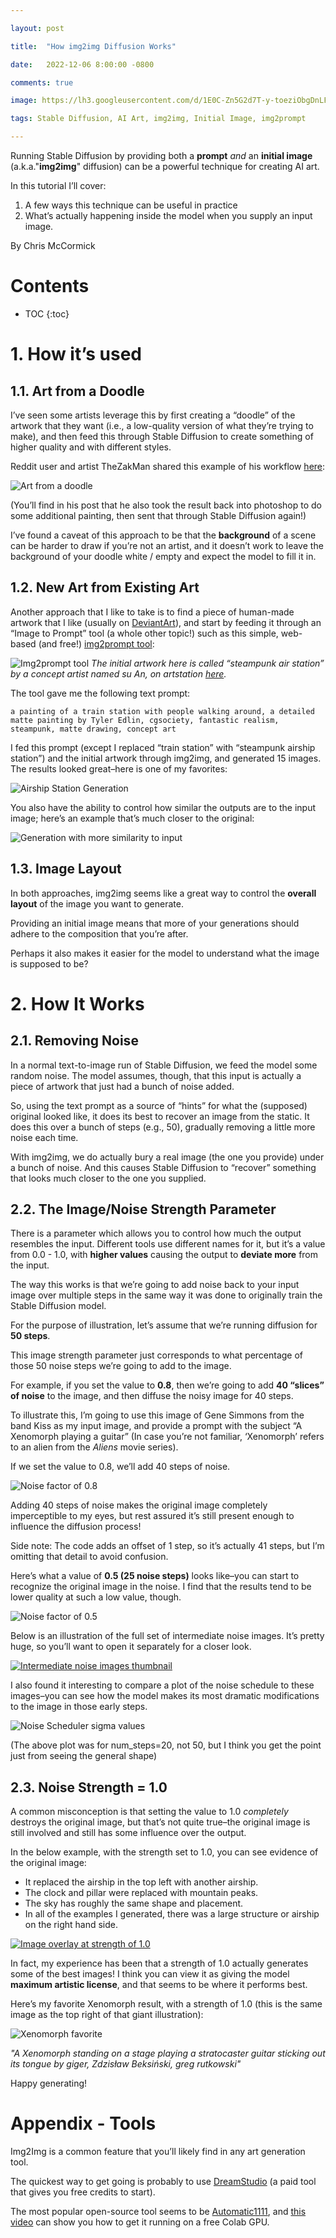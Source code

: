```yaml
---

layout: post

title:  "How img2img Diffusion Works"

date:   2022-12-06 8:00:00 -0800

comments: true

image: https://lh3.googleusercontent.com/d/1E0C-Zn5G2d7T-y-toeziObgDnLFVG1bK

tags: Stable Diffusion, AI Art, img2img, Initial Image, img2prompt

---
```


Running Stable Diffusion by providing both a **prompt** _and_ an **initial image** (a.k.a."**img2img**" diffusion) can be a powerful technique for creating AI art.

In this tutorial I’ll cover:

1. A few ways this technique can be useful in practice
2. What’s actually happening inside the model when you supply an input image.

By Chris McCormick

# Contents

* TOC
{:toc}

# 1. How it’s used


## 1.1. Art from a Doodle

I’ve seen some artists leverage this by first creating a “doodle” of the artwork that they want (i.e., a low-quality version of what they’re trying to make), and then feed this through Stable Diffusion to create something of higher quality and with different styles.

Reddit user and artist TheZakMan shared this example of his workflow [here](https://www.reddit.com/r/StableDiffusion/comments/xiwkhy/here_is_an_example_of_my_img2img_with_stable/):



![Art from a doodle](https://lh3.googleusercontent.com/d/1rvPHiwke1lK3UVdmL3MIpbck-tdN9VW4)

(You’ll find in his post that he also took the result back into photoshop to do some additional painting, then sent that through Stable Diffusion again!) 

I’ve found a caveat of this approach to be that the **background** of a scene can be harder to draw if you’re not an artist, and it doesn’t work to leave the background of your doodle white / empty and expect the model to fill it in. 


## 1.2. New Art from Existing Art

 

Another approach that I like to take is to find a piece of human-made artwork that I like (usually on [DeviantArt](deviantart.com)), and start by feeding it through an “Image to Prompt” tool (a whole other topic!) such as this simple, web-based (and free!) [img2prompt tool](https://replicate.com/methexis-inc/img2prompt):


![Img2prompt tool](https://lh3.googleusercontent.com/d/1zBWoJZRIemjKUq19uMkOcMrmB8HENcDT)
_The initial artwork here is called “steampunk air station” by a concept artist named su An, on artstation [here](https://www.artstation.com/artwork/Qzmmer)._

The tool gave me the following text prompt:

`a painting of a train station with people walking around, a detailed matte painting by Tyler Edlin, cgsociety, fantastic realism, steampunk, matte drawing, concept art`


I fed this prompt (except I replaced “train station” with “steampunk airship station”) and the initial artwork through img2img, and generated 15 images. The results looked great–here is one of my favorites:



![Airship Station Generation](https://lh3.googleusercontent.com/d/1QKu4grgU7_ifEXPaogaxOGDVjF_uv-pm)



You also have the ability to control how similar the outputs are to the input image; here’s an example that’s much closer to the original:


![Generation with more similarity to input](https://lh3.googleusercontent.com/d/1SUefGx_6V2NHVVdFeuP17ZZCLiDB7uXH)




## 1.3. Image Layout

In both approaches, img2img seems like a great way to control the **overall layout** of the image you want to generate. 

Providing an initial image means that more of your generations should adhere to the composition that you’re after.

Perhaps it also makes it easier for the model to understand what the image is supposed to be?


# 2. How It Works


## 2.1. Removing Noise

In a normal text-to-image run of Stable Diffusion, we feed the model some random noise. The model assumes, though, that this input is actually a piece of artwork that just had a bunch of noise added. 

So, using the text prompt as a source of “hints” for what the (supposed) original looked like, it does its best to recover an image from the static. It does this over a bunch of steps (e.g., 50), gradually removing a little more noise each time. 

With img2img, we do actually bury a real image (the one you provide) under a bunch of noise. And this causes Stable Diffusion to “recover” something that looks much closer to the one you supplied.


## 2.2. The Image/Noise Strength Parameter

There is a parameter which allows you to control how much the output resembles the input. Different tools use different names for it, but it’s a value from 0.0 - 1.0, with **higher values** causing the output to **deviate more** from the input.

The way this works is that we’re going to add noise back to your input image over multiple steps in the same way it was done to originally train the Stable Diffusion model. 

For the purpose of illustration, let’s assume that we’re running diffusion for **50 steps**.

This image strength parameter just corresponds to what percentage of those 50 noise steps we’re going to add to the image.

For example, if you set the value to **0.8**, then we’re going to add **40 “slices” of noise** to the image, and then diffuse the noisy image for 40 steps.

To illustrate this, I’m going to use this image of Gene Simmons from the band Kiss as my input image, and provide a prompt with the subject “A Xenomorph playing a guitar” (In case you’re not familiar, ‘Xenomorph’ refers to an alien from the *Aliens* movie series).

If we set the value to 0.8, we’ll add 40 steps of noise.

 
![Noise factor of 0.8](https://lh3.googleusercontent.com/d/1rvA4iftMdJherM3vn0CFUpEhnZcjlmWZ)


Adding 40 steps of noise makes the original image completely imperceptible to my eyes, but rest assured it’s still present enough to influence the diffusion process!

Side note: The code adds an offset of 1 step, so it’s actually 41 steps, but I’m omitting that detail to avoid confusion.

Here’s what a value of **0.5 (25 noise steps)** looks like–you can start to recognize the original image in the noise. I find that the results tend to be lower quality at such a low value, though. 


![Noise factor of 0.5](https://lh3.googleusercontent.com/d/1E0C-Zn5G2d7T-y-toeziObgDnLFVG1bK)



Below is an illustration of the full set of intermediate noise images. It’s pretty huge, so you’ll want to open it separately for a closer look.


[![Intermediate noise images thumbnail](https://lh3.googleusercontent.com/d/1UaQ6-tZDO4N56x9LjZQJ7LOwCFgzFE5F)](https://lh3.googleusercontent.com/d/17QlYG4xN3veyoJ8AuttFVbZKt34mlwvZ)



I also found it interesting to compare a plot of the noise schedule to these images–you can see how the model makes its most dramatic modifications to the image in those early steps. 


![Noise Scheduler sigma values](https://lh3.googleusercontent.com/d/1rkIlWbBQdne8VnncjNjcSjKkQpFVRPem)


(The above plot was for num_steps=20, not 50, but I think you get the point just from seeing the general shape) 


## 2.3. Noise Strength = 1.0

A common misconception is that setting the value to 1.0 _completely_ destroys the original image, but that’s not quite true–the original image is still involved and still has some influence over the output.

In the below example, with the strength set to 1.0, you can see evidence of the original image:



* It replaced the airship in the top left with another airship.
* The clock and pillar were replaced with mountain peaks.
* The sky has roughly the same shape and placement.
* In all of the examples I generated, there was a large structure or airship on the right hand side.


[![Image overlay at strength of 1.0](https://lh3.googleusercontent.com/d/1gGpCIamvTn37erMzZ_wf73aGAJz8TzVa)](https://lh3.googleusercontent.com/d/1gGpCIamvTn37erMzZ_wf73aGAJz8TzVa)



In fact, my experience has been that a strength of 1.0 actually generates some of the best images! I think you can view it as giving the model **maximum artistic license**, and that seems to be where it performs best. 

Here’s my favorite Xenomorph result, with a strength of 1.0 (this is the same image as the top right of that giant illustration):

![Xenomorph favorite](https://lh3.googleusercontent.com/d/1g947yWyxft9ZGCe6912EBxSh2496XwBm)


_"A Xenomorph standing on a stage playing a stratocaster guitar sticking out its tongue by giger, Zdzisław Beksiński, greg rutkowski"_

Happy generating!


# Appendix - Tools

Img2Img is a common feature that you’ll likely find in any art generation tool. 

The quickest way to get going is probably to use [DreamStudio](https://beta.dreamstudio.ai/dream) (a paid tool that gives you free credits to start).

The most popular open-source tool seems to be [Automatic1111](https://github.com/AUTOMATIC1111/stable-diffusion-webui#stable-diffusion-web-ui), and [this video](https://www.youtube.com/watch?v=BgcLD3CiDpY) can show you how to get it running on a free Colab GPU.

